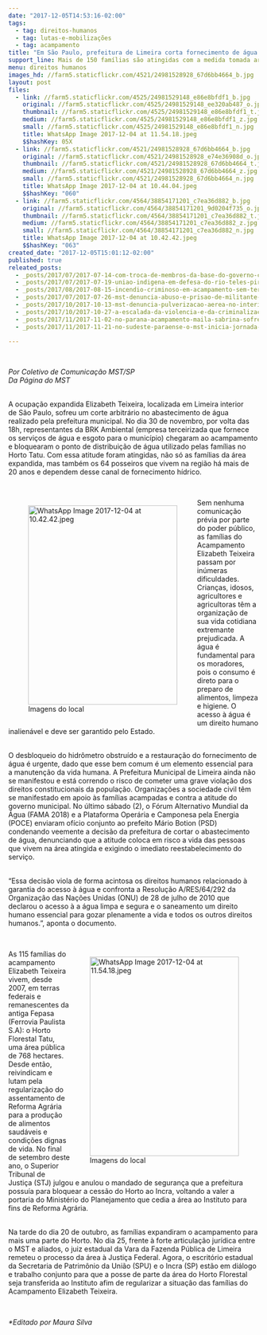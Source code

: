 ```yaml
---
date: "2017-12-05T14:53:16-02:00"
tags:
  - tag: direitos-humanos
  - tag: lutas-e-mobilizações
  - tag: acampamento
title: "Em São Paulo, prefeitura de Limeira corta fornecimento de água do Acampamento Elizabeth Teixeira"
support_line: Mais de 150 famílias são atingidas com a medida tomada arbitrariamente pelo governo municipal
menu: direitos humanos
images_hd: //farm5.staticflickr.com/4521/24981528928_67d6bb4664_b.jpg
layout: post
files:
  - link: //farm5.staticflickr.com/4525/24981529148_e86e8bfdf1_b.jpg
    original: //farm5.staticflickr.com/4525/24981529148_ee320ab487_o.jpg
    thumbnail: //farm5.staticflickr.com/4525/24981529148_e86e8bfdf1_t.jpg
    medium: //farm5.staticflickr.com/4525/24981529148_e86e8bfdf1_z.jpg
    small: //farm5.staticflickr.com/4525/24981529148_e86e8bfdf1_n.jpg
    title: WhatsApp Image 2017-12-04 at 11.54.18.jpeg
    $$hashKey: 05X
  - link: //farm5.staticflickr.com/4521/24981528928_67d6bb4664_b.jpg
    original: //farm5.staticflickr.com/4521/24981528928_e74e36908d_o.jpg
    thumbnail: //farm5.staticflickr.com/4521/24981528928_67d6bb4664_t.jpg
    medium: //farm5.staticflickr.com/4521/24981528928_67d6bb4664_z.jpg
    small: //farm5.staticflickr.com/4521/24981528928_67d6bb4664_n.jpg
    title: WhatsApp Image 2017-12-04 at 10.44.04.jpeg
    $$hashKey: "060"
  - link: //farm5.staticflickr.com/4564/38854171201_c7ea36d882_b.jpg
    original: //farm5.staticflickr.com/4564/38854171201_9d0204f735_o.jpg
    thumbnail: //farm5.staticflickr.com/4564/38854171201_c7ea36d882_t.jpg
    medium: //farm5.staticflickr.com/4564/38854171201_c7ea36d882_z.jpg
    small: //farm5.staticflickr.com/4564/38854171201_c7ea36d882_n.jpg
    title: WhatsApp Image 2017-12-04 at 10.42.42.jpeg
    $$hashKey: "063"
created_date: "2017-12-05T15:01:12-02:00"
published: true
releated_posts:
  - _posts/2017/07/2017-07-14-com-troca-de-membros-da-base-do-governo-ccjc-rejeita-relatorio-de-denuncia-contra-temer.md
  - _posts/2017/07/2017-07-19-uniao-indigena-em-defesa-do-rio-teles-pires.md
  - _posts/2017/08/2017-08-15-incendio-criminoso-em-acampamento-sem-terra-no-tocantins.md
  - _posts/2017/07/2017-07-26-mst-denuncia-abuso-e-prisao-de-militante-na-reintegracao-de-posse-das-familias-do-acu-no-rj.md
  - _posts/2017/10/2017-10-13-mst-denuncia-pulverizacao-aerea-no-interior-de-sao-paulo.md
  - _posts/2017/10/2017-10-27-a-escalada-da-violencia-e-da-criminalizacao-no-meio-rural-brasileiro.md
  - _posts/2017/11/2017-11-02-no-parana-acampamento-maila-sabrina-sofre-com-constantes-ameacas.md
  - _posts/2017/11/2017-11-21-no-sudeste-paraense-o-mst-inicia-jornada-de-lutas-e-resistencia.md

---
```

<p>&nbsp;</p>

<p><em>Por Coletivo de Comunica&ccedil;&atilde;o MST/SP<br />
Da P&aacute;gina do MST</em></p>

<p><br />
A ocupa&ccedil;&atilde;o expandida Elizabeth Teixeira, localizada em Limeira interior de&nbsp;S&atilde;o Paulo, sofreu um corte arbitr&aacute;rio no abastecimento de &aacute;gua realizado pela prefeitura municipal. No dia 30 de novembro, por volta das 18h, representantes da BRK Ambiental (empresa terceirizada que fornece os servi&ccedil;os de &aacute;gua e esgoto para o munic&iacute;pio) chegaram ao acampamento e bloquearam o ponto de distribui&ccedil;&atilde;o de &aacute;gua utilizado pelas fam&iacute;lias no Horto Tatu. Com essa atitude foram atingidas, n&atilde;o s&oacute; as fam&iacute;lias da &aacute;rea expandida, mas tamb&eacute;m os 64 posseiros que vivem na regi&atilde;o h&aacute; mais de 20 anos e dependem desse canal de fornecimento h&iacute;drico.</p>

<p>&nbsp;</p>

<figure class="image" style="float:left"><img alt="WhatsApp Image 2017-12-04 at 10.42.42.jpeg" height="400" src="//farm5.staticflickr.com/4564/38854171201_c7ea36d882_b.jpg" width="300" />
<figcaption>Imagens do local</figcaption>
</figure>

<p>Sem nenhuma comunica&ccedil;&atilde;o pr&eacute;via por parte do poder p&uacute;blico, as fam&iacute;lias do Acampamento Elizabeth Teixeira passam por in&uacute;meras dificuldades. Crian&ccedil;as, idosos, agricultores e agricultoras t&ecirc;m a organiza&ccedil;&atilde;o de sua vida cotidiana extremante prejudicada. A &aacute;gua &eacute; fundamental para os moradores, pois o consumo &eacute; direto para o preparo de alimentos, limpeza e higiene. O acesso &agrave; &aacute;gua &eacute; um direito humano inalien&aacute;vel e deve ser garantido pelo Estado.</p>

<p><br />
O desbloqueio do hidr&ocirc;metro obstru&iacute;do e a restaura&ccedil;&atilde;o do fornecimento de &aacute;gua &eacute; urgente, dado que esse bem comum &eacute; um elemento essencial para a manuten&ccedil;&atilde;o da vida humana. A Prefeitura Municipal de Limeira ainda n&atilde;o se manifestou e est&aacute; correndo o risco de cometer uma grave viola&ccedil;&atilde;o dos direitos constitucionais da popula&ccedil;&atilde;o. Organiza&ccedil;&otilde;es a sociedade civil t&ecirc;m se manifestado em apoio &agrave;s fam&iacute;lias acampadas e contra a atitude do governo municipal. No &uacute;ltimo s&aacute;bado (2), o F&oacute;rum Alternativo Mundial da &Aacute;gua (FAMA 2018) e a Plataforma Oper&aacute;ria e Camponesa pela Energia (POCE) enviaram of&iacute;cio conjunto ao prefeito M&aacute;rio Botion (PSD) condenando veemente a decis&atilde;o da prefeitura de cortar o abastecimento de &aacute;gua, denunciando que a atitude coloca em risco a vida das pessoas que vivem na &aacute;rea atingida e exigindo o imediato reestabelecimento do servi&ccedil;o.</p>

<p><br />
&ldquo;Essa decis&atilde;o viola de forma acintosa os direitos humanos relacionado &agrave; garantia do acesso &agrave; &aacute;gua e confronta a Resolu&ccedil;&atilde;o A/RES/64/292 da Organiza&ccedil;&atilde;o das Na&ccedil;&otilde;es Unidas (ONU) de 28 de julho de 2010 que declarou o acesso &agrave; a &aacute;gua limpa e segura e o saneamento um direito humano essencial para gozar plenamente a vida e todos os outros direitos humanos.&rdquo;, aponta o documento.</p>

<p>&nbsp;</p>

<figure class="image" style="float:right"><img alt="WhatsApp Image 2017-12-04 at 11.54.18.jpeg" height="400" src="//farm5.staticflickr.com/4525/24981529148_e86e8bfdf1_b.jpg" width="300" />
<figcaption>Imagens do local&nbsp;</figcaption>
</figure>

<p>As 115 fam&iacute;lias do acampamento Elizabeth Teixeira vivem, desde 2007, em terras federais e remanescentes da antiga Fepasa (Ferrovia Paulista S.A): o Horto Florestal Tatu, uma &aacute;rea p&uacute;blica de 768 hectares. Desde ent&atilde;o, reivindicam e lutam pela regulariza&ccedil;&atilde;o do assentamento de Reforma Agr&aacute;ria para a produ&ccedil;&atilde;o de alimentos saud&aacute;veis e condi&ccedil;&otilde;es dignas de vida. No final de setembro deste ano, o Superior Tribunal de Justi&ccedil;a (STJ) julgou e anulou o mandado de seguran&ccedil;a que a prefeitura possu&iacute;a para bloquear a cess&atilde;o do Horto ao Incra, voltando a valer a portaria do Minist&eacute;rio do Planejamento que cedia a &aacute;rea ao Instituto para fins de Reforma Agr&aacute;ria.</p>

<p><br />
Na tarde do dia 20 de outubro, as fam&iacute;lias expandiram o acampamento para mais uma parte do Horto. No dia 25, frente &agrave; forte articula&ccedil;&atilde;o jur&iacute;dica entre o MST e aliados, o juiz estadual da Vara da Fazenda P&uacute;blica de Limeira remeteu o processo da &aacute;rea &agrave; Justi&ccedil;a Federal. Agora, o escrit&oacute;rio estadual da Secretaria de Patrim&ocirc;nio da Uni&atilde;o (SPU) e o Incra (SP) est&atilde;o em di&aacute;logo e trabalho conjunto para que a posse de parte da &aacute;rea do Horto Florestal seja transferida ao Instituto afim de regularizar a situa&ccedil;&atilde;o das fam&iacute;lias do Acampamento Elizabeth Teixeira.</p>

<p>&nbsp;</p>

<p><em>*Editado por Maura Silva&nbsp;</em></p>
